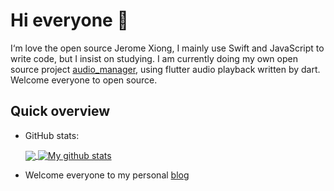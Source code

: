 # Hi everyone :wave:

I‘m love the open source Jerome Xiong, I mainly use Swift and JavaScript to write code, but I insist on studying. I am currently doing my own open source project [audio_manager](https://github.com/jeromexiong/audio_manager), using flutter audio playback written by dart.
Welcome everyone to open source.

## Quick overview
* GitHub stats: 

  <a href="https://github.com/anuraghazra/github-readme-stats">
  <img align="center" src="https://github-readme-stats.vercel.app/api/top-langs/?username=jeromexiong&langs_count=8" />
  </a>
  <a href="https://github.com/anuraghazra/github-readme-stats">
  <img align="center" src="https://github-readme-stats.anuraghazra1.vercel.app/api?username=jeromexiong&show_icons=true&line_height=27&include_all_commits=true" alt="My github stats" /></a>


* Welcome everyone to my personal [blog](https://jeromexiong.github.io)


